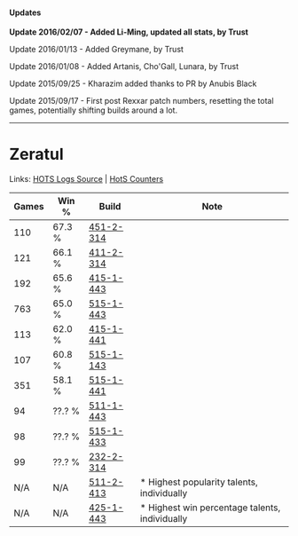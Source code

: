 #### Updates
**Update 2016/02/07 - Added Li-Ming, updated all stats, by Trust**

Update 2016/01/13 - Added Greymane, by Trust

Update 2016/01/08 - Added Artanis, Cho'Gall, Lunara, by Trust

Update 2015/09/25 - Kharazim added thanks to PR by Anubis Black

Update 2015/09/17 - First post Rexxar patch numbers, resetting the total games, potentially shifting builds around a lot.

***

# Zeratul

Links: [HOTS Logs Source](https://www.hotslogs.com/Sitewide/HeroDetails?Hero=Zeratul) | [HotS Counters](http://hotscounters.com/#/hero/Zeratul)

Games  | Win %  | Build     | Note
-----  | -----  | -----     | ----
110    | 67.3 % | [451-2-314](http://www.heroesfire.com/hots/talent-calculator/zeratul#tN2w) | 
121    | 66.1 % | [411-2-314](http://www.heroesfire.com/hots/talent-calculator/zeratul#rrOw) | 
192    | 65.6 % | [415-1-443](http://www.heroesfire.com/hots/talent-calculator/zeratul#r-yJ) | 
763    | 65.0 % | [515-1-443](http://www.heroesfire.com/hots/talent-calculator/zeratul#vp5J) | 
113    | 62.0 % | [415-1-441](http://www.heroesfire.com/hots/talent-calculator/zeratul#r-yH) | 
107    | 60.8 % | [515-1-143](http://www.heroesfire.com/hots/talent-calculator/zeratul#vp0d) | 
351    | 58.1 % | [515-1-441](http://www.heroesfire.com/hots/talent-calculator/zeratul#vp5H) | 
94     | ??.? % | [511-1-443](http://www.heroesfire.com/hots/talent-calculator/zeratul#vfKJ) | 
98     | ??.? % | [515-1-433](http://www.heroesfire.com/hots/talent-calculator/zeratul#vp59) | 
99     | ??.? % | [232-2-314](http://www.heroesfire.com/hots/talent-calculator/zeratul#l0OA) | 
N/A    | N/A    | [511-2-413](http://www.heroesfire.com/hots/talent-calculator/zeratul#vfZT) | * Highest popularity talents, individually
N/A    | N/A    | [425-1-443](http://www.heroesfire.com/hots/talent-calculator/zeratul#sNMp) | * Highest win percentage talents, individually
